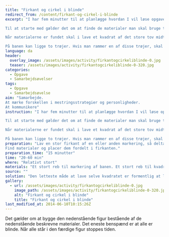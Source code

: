 ```yaml
---
title: "Firkant og cirkel i blinde"
redirect_from: /content/firkant-og-cirkel-i-blinde
excerpt: "I har fem minutter til at planlægge hvordan I vil løse opgaven.

Til at starte med gælder det om at finde de materialer man skal bruge til opgaven. Disse ligger indenfor den store firkant og skal selvfølgelig findes i blinde.

Når materialerne er fundet skal i lave et kvadrat af det store tov midt i den store firkant. Midt i kvadratet skal I lave en cirkel af det tynde reb. Midt i cirklen skal I lave et kryds med de to pinde. Midt i krydset skal I tænde stearinlyset. I er færdige når I alle står i cirklen med stearinlyset tændt.

På banen kan ligge to trøjer. Hvis man rammer en af disse trøjer, skal man tage trøjen i hånden. Så længe kan har trøjen, skal man stå stille og må ikke sige noget."
language: da
header:
  overlay_image: /assets/images/activity/firkantogcirkeliblinde-0.jpg
  teaser: /assets/images/activity/firkantogcirkeliblinde-0-320.jpg
categories:
  - Opgave
  - Samarbejdsøvelser
tags:
  - Opgave
  - Samarbejdsøvelse
aim: "Samarbejde.
At mærke forskellen i mestringsstrategier og personligheder.
At kommunikere"
instruction: "I har fem minutter til at planlægge hvordan I vil løse opgaven.

Til at starte med gælder det om at finde de materialer man skal bruge til opgaven. Disse ligger indenfor den store firkant og skal selvfølgelig findes i blinde.

Når materialerne er fundet skal i lave et kvadrat af det store tov midt i den store firkant. Midt i kvadratet skal I lave en cirkel af det tynde reb. Midt i cirklen skal I lave et kryds med de to pinde. Midt i krydset skal I tænde stearinlyset. I er færdige når I alle står i cirklen med stearinlyset tændt.

På banen kan ligge to trøjer. Hvis man rammer en af disse trøjer, skal man tage trøjen i hånden. Så længe kan har trøjen, skal man stå stille og må ikke sige noget."
preparation: "Lav en stor firkant af en eller anden markering, så deltagerne ved hvor de skal være.
Find materialer og placer dem fordelt i firkanten."
preparation_time: "15 minutter"
time: "20-60 min"
where: "Relativt stort"
materials: "Et stort reb til markering af banen. Et stort reb til kvadratet. Et mindre og tyndere reb til cirklen. To pinde. En lighter. Et fyrfadslys. To trøjer."
source: ""
solution: "Den letteste måde at lave selve kvadratet er formentlig at lægge rebet dobbelt to gange, så man finder de fire hjørner i rebet."
gallery:
  - url: /assets/images/activity/firkantogcirkeliblinde-0.jpg
    image_path: /assets/images/activity/firkantogcirkeliblinde-0-320.jpg
    alt: "Firkant og cirkel i blinde"
    title: "Firkant og cirkel i blinde"
last_modified_at: 2014-06-10T10:15:26Z
---
```

Det gælder om at bygge den nedenstående figur bestående af de nedenstående beskrevne materialer. Det eneste benspænd er at alle er blinde. Når alle står i den færdige figur stoppes tiden.
